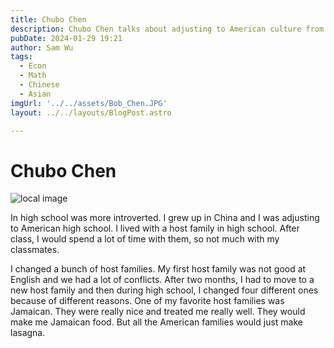 ```yaml
---
title: Chubo Chen
description: Chubo Chen talks about adjusting to American culture from China, and reminisces about his host families.
pubDate: 2024-01-29 19:21
author: Sam Wu
tags:
  - Econ
  - Math
  - Chinese
  - Asian
imgUrl: '../../assets/Bob_Chen.JPG'
layout: ../../layouts/BlogPost.astro

---
```

# Chubo Chen

![local image](../../assets/Bob_Chen.JPG)

In high school was more introverted. I grew up in China and I was adjusting to American high school. I lived with a host family in high school. After class, I would spend a lot of time with them, so not much with my classmates.

I changed a bunch of host families. My first host family was not good at English and we had a lot of conflicts. After two months, I had to move to a new host family and then during high school, I changed four different ones because of different reasons. One of my favorite host families was Jamaican. They were really nice and treated me really well. They would make me Jamaican food. But all the American families would just make lasagna. 

